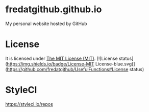 # fredatgithub.github.io
My personal website hosted by GitHub

# License
It is licensed under [The MIT License (MIT)](LICENSE).
[![License status] (https://img.shields.io/badge/License-MIT License-blue.svg)] (https://github.com/fredatgithub/UsefulFunctions#License status)

# StyleCI
https://styleci.io/repos
